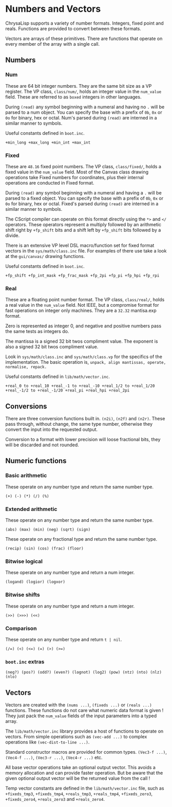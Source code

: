 # Numbers and Vectors

ChrysaLisp supports a variety of number formats. Integers, fixed point and
reals. Functions are provided to convert between these formats.

Vectors are arrays of these primitives. There are functions that operate on
every member of the array with a single call.

## Numbers

### Num

These are 64 bit integer numbers. They are the same bit size as a VP register.
The VP class, `class/num/`, holds an integer value in the `num_value` field.
These are referred to as `boxed` integers in other languages.

During `(read)` any symbol beginning with a numeral and having no `.` will be
parsed to a num object. You can specify the base with a prefix of `0b`, `0x` or
`0o` for binary, hex or octal. Num's parsed during `(read)` are interned in a
similar manner to symbols.

Useful constants defined in `boot.inc`.

`+min_long +max_long +min_int +max_int`

### Fixed

These are `48.16` fixed point numbers. The VP class, `class/fixed/`, holds a
fixed value in the `num_value` field. Most of the Canvas class drawing
operations take Fixed numbers for coordinates, plus their internal operations
are conducted in Fixed format.

During `(read)` any symbol beginning with a numeral and having a `.` will be
parsed to a fixed object. You can specify the base with a prefix of `0b`, `0x`
or `0o` for binary, hex or octal. Fixed's parsed during `(read)` are interned
in a similar manner to symbols.

The CScript compiler can operate on this format directly using the `*>` and
`</` operators. These operators represent a multiply followed by an arithmetic
shift right by `+fp_shift` bits and a shift left by `+fp_shift` bits followed
by a divide.

There is an extensive VP level DSL macro/function set for fixed format vectors
in the `sys/math/class.inc` file. For examples of there use take a look at the
`gui/canvas/` drawing functions.

Useful constants defined in `boot.inc`.

`+fp_shift +fp_int_mask +fp_frac_mask +fp_2pi +fp_pi +fp_hpi +fp_rpi`

### Real

These are a floating point number format. The VP class, `class/real/`, holds a
real value in the `num_value` field. Not IEEE, but a compromise format for fast
operations on integer only machines. They are a `32.32` mantisa.exp format.

Zero is represented as integer 0, and negative and positive numbers pass the
same tests as integers do.

The mantissa is a signed 32 bit twos compliment value. The exponent is also a
signed 32 bit twos compliment value.

Look in `sys/math/class.inc` and `sys/math/class.vp` for the specifics of the
implementation. The basic operation is, `unpack, align mantissas, operate,
normalise, repack.`

Useful constants defined in `lib/math/vector.inc`.

`+real_0 to +real_10 +real_-1 to +real_-10 +real_1/2 to +real_1/20 +real_-1/2
to +real_-1/20 +real_pi +real_hpi +real_2pi`

## Conversions

There are three conversion functions built in. `(n2i)`, `(n2f)` and `(n2r)`.
These pass through, without change, the same type number, otherwise they
convert the input into the requested output.

Conversion to a format with lower precision will loose fractional bits, they
will be discarded and not rounded.

## Numeric functions

### Basic arithmetic

These operate on any number type and return the same number type.

`(+) (-) (*) (/) (%)`

### Extended arithmetic

These operate on any number type and return the same number type.

`(abs) (max) (min) (neg) (sqrt) (sign)`

These operate on any fractional type and return the same number type.

`(recip) (sin) (cos) (frac) (floor)`

### Bitwise logical

These operate on any number type and return a num integer.

`(logand) (logior) (logxor)`

### Bitwise shifts

These operate on any number type and return a num integer.

`(>>) (>>>) (<<)`

### Comparison

These operate on any number type and return `t | nil`.

`(/=) (<) (<=) (=) (>) (>=)`

### `boot.inc` extras

`(neg?) (pos?) (odd?) (even?) (lognot) (log2) (pow) (ntz) (nto) (nlz) (nlo)`

## Vectors

Vectors are created with the `(nums ...)`, `(fixeds ...)` or `(reals ...)`
functions. These functions do not care what numeric data format is given ! They
just pack the `num_value` fields of the input parameters into a typed array.

The `lib/math/vector.inc` library provides a host of functions to operate on
vectors. From simple operations such as `(vec-add ...)` to complex operations
like `(vec-dist-to-line ...)`.

Standard constructor macros are provided for common types. `(Vec3-f ...)`,
`(Vec4-f ...)`, `(Vec3-r ...)`, `(Vec4-r ...)` etc.

All base vector operations take an optional output vector. This avoids a memory
allocation and can provide faster operation. But be aware that the given
optional output vector will be the returned value from the call !

Temp vector constants are defined in the `lib/math/vector.inc` file, such as
`+fixeds_tmp3`, `+fixeds_tmp4`, `+reals_tmp3`, `+reals_tmp4`, `+fixeds_zero3`,
`+fixeds_zero4`, `+reals_zero3` and `+reals_zero4`.
